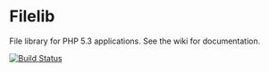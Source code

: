 # Filelib

File library for PHP 5.3 applications. See the wiki for documentation.

[![Build Status](https://secure.travis-ci.org/xi-project/xi-filelib.png?branch=master)](http://travis-ci.org/xi-project/xi-filelib)
